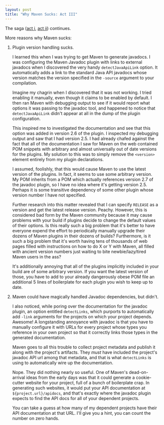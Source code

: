 ```yaml
---
layout: post
title: "Why Maven Sucks: Act III"
---
```


The saga ([act i], [act ii]) continues.

More reasons why Maven sucks:

1. Plugin version handling sucks.

   I learned this when I was trying to get Maven to generate javadocs. I was
   configuring the Maven Javadoc plugin with links to external javadocs when I
   discovered the very handy `detectJavaApiLink` option. It automatically adds a
   link to the standard Java API javadocs whose version matches the version
   specified in the `-source` argument to your compilation.

   Imagine my chagrin when I discovered that it was not working. I tried enabling
   it manually, even though it claims to be enabled by default. I then ran Maven
   with debugging output to see if it would report what options it was passing to
   the javadoc tool, and happened to notice that `detectJavaApiLink` didn't appear
   at all in the dump of the plugin configuration.

   This inspired me to investigated the documentation and see that this option was
   added in version 2.6 of the plugin. I inspected my debugging output and saw
   that I had version 2.5. I had already chafed against the fact that all of the
   documentation I saw for Maven on the web contained POM snippets with arbitrary
   and almost universally out of date versions for the plugins. My solution to
   this was to simply remove the `<version>` element entirely from my plugin
   declarations.

   I assumed, foolishly, that this would cause Maven to use the latest version of
   the plugins. In fact, it seems to use some arbitrary version. My POM inherits
   from a POM which actually references version 2.7 of the javadoc plugin, so I
   have no idea where it's getting version 2.5. Perhaps it is some transitive
   dependency of some other plugin whose version number I have not specified.

   Further research into this matter revealed that I can specify `RELEASE` as a
   version and get the latest release version. Peachy. However, this is considered
   bad form by the Maven community because it may cause problems with your build
   if plugins decide to change the default values of their options. Is this really
   such a big problem that it's better to have everyone expend the effort to
   periodically manually upgrade their dozens of Maven plugins in their dozens of
   builds? Furthermore, is it such a big problem that it's worth having tens of
   thousands of web pages filled with instructions on how to do X or Y with Maven,
   all filled with ancient version numbers just waiting to bite newbie/lazy/tired
   Maven users in the ass?

   It's additionally annoying that all of the plugins implicitly included in your
   build are of some arbitrary version. If you want the latest version of those,
   you have to add to your already dangerously obese POM file an additional 5
   lines of boilerplate for each plugin you wish to keep up to date.

2. Maven could have magically handled Javadoc dependencies, but didn't.

   I also noticed, while poring over the documentation for the javadoc plugin, an
   option entitled `detectLinks`, which purports to automatically add `-link`
   arguments for the projects on which your project depends. Awesome! A
   longstanding annoyance with javadoc is that you have to manually configure it
   with URLs for every project whose types you reference in your own project so
   that it correctly links those types in the generated documentation.

   Maven goes to all this trouble to collect project metadata and publish it along
   with the project's artifacts. They *must* have included the project's javadoc
   API url among that metadata, and that is what `detectLinks` is using to
   automatically wire up the documentation.

   Nope. They did nothing nearly so useful. One of Maven's dead-on-arrival ideas
   from the early days was that it could generate a cookie-cutter website for your
   project, full of a bunch of boilerplate crap. In generating such websites, it
   would put your API documentation at `${project.url}/apidocs`, and that's
   exactly where the javadoc plugin expects to find the API docs for all of your
   dependent projects.

   You can take a guess at how many of my dependent projects have their API
   documentation at that URL. I'll give you a hint, you can count the number on
   zero hands.

[act i]: /blog/2010/09/why-maven-sucks-act-i/
[act ii]: /blog/2010/09/why-maven-sucks-act-ii/
